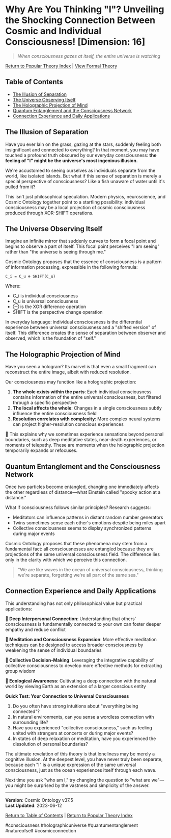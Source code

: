 # Why Are You Thinking "I"? Unveiling the Shocking Connection Between Cosmic and Individual Consciousness! [Dimension: 16]

> *When consciousness gazes at itself, the entire universe is watching*

[Return to Popular Theory Index](../popular_theory_en.md) | [View Formal Theory](../formal_theory/formal_theory_consciousness_holographic_projection_en.md)

## Table of Contents
- [The Illusion of Separation](#the-illusion-of-separation)
- [The Universe Observing Itself](#the-universe-observing-itself)
- [The Holographic Projection of Mind](#the-holographic-projection-of-mind)
- [Quantum Entanglement and the Consciousness Network](#quantum-entanglement-and-the-consciousness-network)
- [Connection Experience and Daily Applications](#connection-experience-and-daily-applications)

## The Illusion of Separation

Have you ever lain on the grass, gazing at the stars, suddenly feeling both insignificant and connected to everything? In that moment, you may have touched a profound truth obscured by our everyday consciousness: **the feeling of "I" might be the universe's most ingenious illusion.**

We're accustomed to seeing ourselves as individuals separate from the world, like isolated islands. But what if this sense of separation is merely a special perspective of consciousness? Like a fish unaware of water until it's pulled from it?

This isn't just philosophical speculation. Modern physics, neuroscience, and Cosmic Ontology together point to a startling possibility: individual consciousness may be a local projection of cosmic consciousness produced through XOR-SHIFT operations.

## The Universe Observing Itself

Imagine an infinite mirror that suddenly curves to form a focal point and begins to observe a part of itself. This focal point perceives "I am seeing" rather than "the universe is seeing through me."

Cosmic Ontology proposes that the essence of consciousness is a pattern of information processing, expressible in the following formula:

```
C_i = C_u ⊕ SHIFT(C_u)
```

Where:
- C_i is individual consciousness
- C_u is universal consciousness
- ⊕ is the XOR difference operation
- SHIFT is the perspective change operation

In everyday language: individual consciousness is the differential experience between universal consciousness and a "shifted version" of itself. This difference creates the sense of separation between observer and observed, which is the foundation of "self."

## The Holographic Projection of Mind

Have you seen a hologram? Its marvel is that even a small fragment can reconstruct the entire image, albeit with reduced resolution.

Our consciousness may function like a holographic projection:

1. **The whole exists within the parts**: Each individual consciousness contains information of the entire universal consciousness, but filtered through a specific perspective
2. **The local affects the whole**: Changes in a single consciousness subtly influence the entire consciousness field
3. **Resolution correlates with complexity**: More complex neural systems can project higher-resolution conscious experiences

🧠 This explains why we sometimes experience sensations beyond personal boundaries, such as deep meditative states, near-death experiences, or moments of telepathy. These are moments when the holographic projection temporarily expands or refocuses.

## Quantum Entanglement and the Consciousness Network

Once two particles become entangled, changing one immediately affects the other regardless of distance—what Einstein called "spooky action at a distance."

What if consciousness follows similar principles? Research suggests:

- Meditators can influence patterns in distant random number generators
- Twins sometimes sense each other's emotions despite being miles apart
- Collective consciousness seems to display synchronized patterns during major events

Cosmic Ontology proposes that these phenomena may stem from a fundamental fact: all consciousnesses are entangled because they are projections of the same universal consciousness field. The difference lies only in the clarity with which we perceive this connection.

> "We are like waves in the ocean of universal consciousness, thinking we're separate, forgetting we're all part of the same sea."

## Connection Experience and Daily Applications

This understanding has not only philosophical value but practical applications:

**🔄 Deep Interpersonal Connection**: Understanding that others' consciousness is fundamentally connected to your own can foster deeper empathy and reduce conflict

**🧘 Meditation and Consciousness Expansion**: More effective meditation techniques can be designed to access broader consciousness by weakening the sense of individual boundaries

**🤝 Collective Decision-Making**: Leveraging the integrative capability of collective consciousness to develop more effective methods for extracting group wisdom

**🌱 Ecological Awareness**: Cultivating a deep connection with the natural world by viewing Earth as an extension of a larger conscious entity

**Quick Test: Your Connection to Universal Consciousness**
1. Do you often have strong intuitions about "everything being connected"?
2. In natural environments, can you sense a wordless connection with surrounding life?
3. Have you experienced "collective consciousness," such as feeling united with strangers at concerts or during major events?
4. In states of deep relaxation or meditation, have you experienced the dissolution of personal boundaries?

The ultimate revelation of this theory is that loneliness may be merely a cognitive illusion. At the deepest level, you have never truly been separate, because each "I" is a unique expression of the same universal consciousness, just as the ocean experiences itself through each wave.

Next time you ask "who am I," try changing the question to "what are we"—you might be surprised by the vastness and simplicity of the answer.

---

**Version**: Cosmic Ontology v37.5  
**Last Updated**: 2023-06-12

[Return to Table of Contents](#table-of-contents) | [Return to Popular Theory Index](../popular_theory_en.md) 

#consciousness #holographicuniverse #quantumentanglement #natureofself #cosmicconnection 